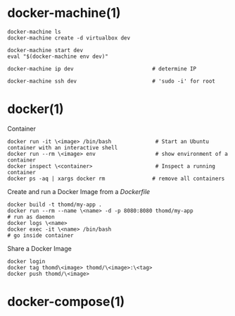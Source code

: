 
# docker-machine(1)

    docker-machine ls
    docker-machine create -d virtualbox dev

    docker-machine start dev
    eval "$(docker-machine env dev)"

    docker-machine ip dev                         # determine IP

    docker-machine ssh dev                        # 'sudo -i' for root

# docker(1)

Container

    docker run -it \<image> /bin/bash              # Start an Ubuntu container with an interactive shell
    docker run --rm \<image> env                   # show environment of a container
    docker inspect \<container>                    # Inspect a running container
    docker ps -aq | xargs docker rm               # remove all containers

Create and run a Docker Image from a _Dockerfile_

    docker build -t thomd/my-app .
    docker run --rm --name \<name> -d -p 8080:8080 thomd/my-app            # run as daemon
    docker logs \<name>
    docker exec -it \<name> /bin/bash                                      # go inside container

Share a Docker Image

    docker login
    docker tag thomd\<image> thomd/\<image>:\<tag>
    docker push thomd/\<image>

# docker-compose(1)



